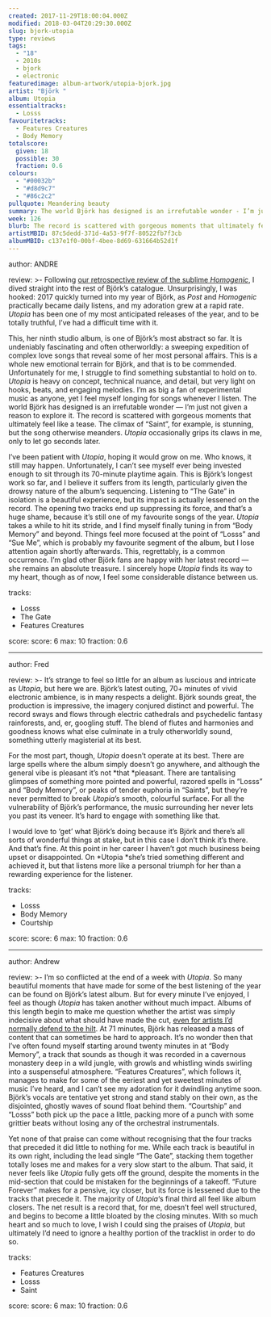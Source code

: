 ```yaml
---
created: 2017-11-29T18:00:04.000Z
modified: 2018-03-04T20:29:30.000Z
slug: bjork-utopia
type: reviews
tags:
  - "18"
  - 2010s
  - bjork
  - electronic
featuredimage: album-artwork/utopia-bjork.jpg
artist: "Björk "
album: Utopia
essentialtracks:
  - Losss
favouritetracks:
  - Features Creatures
  - Body Memory
totalscore:
  given: 18
  possible: 30
  fraction: 0.6
colours:
  - "#00032b"
  - "#d8d9c7"
  - "#86c2c2"
pullquote: Meandering beauty
summary: The world Björk has designed is an irrefutable wonder - I’m just not given a reason to explore it. The record is scattered with gorgeous moments that ultimately feel like a tease. Utopia occasionally grips its claws in, only to let go seconds later.
week: 126
blurb: The record is scattered with gorgeous moments that ultimately feel like a tease. Utopia occasionally grips its claws in, only to let go seconds later.
artistMBID: 87c5dedd-371d-4a53-9f7f-80522fb7f3cb
albumMBID: c137e1f0-00bf-4bee-8d69-631664b52d1f
---
```

author: ANDRE

review: >-
  Following [our retrospective review of the sublime *Homogenic*](/reviews/bjork-homogenic/), I dived straight into the rest of Björk’s catalogue. Unsurprisingly, I was hooked: 2017 quickly turned into my year of Björk, as *Post* and *Homogenic* practically became daily listens, and my adoration grew at a rapid rate. *Utopia* has been one of my most anticipated releases of the year, and to be totally truthful, I’ve had a difficult time with it.

  This, her ninth studio album, is one of Björk’s most abstract so far. It is undeniably fascinating and often otherworldly: a sweeping expedition of complex love songs that reveal some of her most personal affairs. This is a whole new emotional terrain for Björk, and that is to be commended. Unfortunately for me, I struggle to find something substantial to hold on to. *Utopia* is heavy on concept, technical nuance, and detail, but very light on hooks, beats, and engaging melodies. I’m as big a fan of experimental music as anyone, yet I feel myself longing for songs whenever I listen. The world Björk has designed is an irrefutable wonder — I’m just not given a reason to explore it. The record is scattered with gorgeous moments that ultimately feel like a tease. The climax of “Saint”, for example, is stunning, but the song otherwise meanders. *Utopia* occasionally grips its claws in me, only to let go seconds later.

  I’ve been patient with *Utopia*, hoping it would grow on me. Who knows, it still may happen. Unfortunately, I can’t see myself ever being invested enough to sit through its 70-minute playtime again. This is Björk’s longest work so far, and I believe it suffers from its length, particularly given the drowsy nature of the album’s sequencing. Listening to “The Gate” in isolation is a beautiful experience, but its impact is actually lessened on the record. The opening two tracks end up suppressing its force, and that’s a huge shame, because it’s still one of my favourite songs of the year. *Utopia* takes a while to hit its stride, and I find myself finally tuning in from “Body Memory” and beyond. Things feel more focused at the point of “Losss” and “Sue Me”, which is probably my favourite segment of the album, but I lose attention again shortly afterwards. This, regrettably, is a common occurrence. I’m glad other Björk fans are happy with her latest record — she remains an absolute treasure. I sincerely hope *Utopia* finds its way to my heart, though as of now, I feel some considerable distance between us.

tracks:
  - Losss
  - ­­The Gate
  - ­­Features Creatures

score:
  score: 6
  max: 10
  fraction: 0.6

---
author: Fred

review: >-
  It’s strange to feel so little for an album as luscious and intricate as *Utopia*, but here we are. Björk’s latest outing, 70+ minutes of vivid electronic ambience, is in many respects a delight. Björk sounds great, the production is impressive, the imagery conjured distinct and powerful. The record sways and flows through electric cathedrals and psychedelic fantasy rainforests, and, er, googling stuff. The blend of flutes and harmonies and goodness knows what else culminate in a truly otherworldly sound, something utterly magisterial at its best.

  For the most part, though, *Utopia* doesn’t operate at its best. There are large spells where the album simply doesn’t go anywhere, and although the general vibe is pleasant it’s not *that *pleasant. There are tantalising glimpses of something more pointed and powerful, razored spells in “Losss” and “Body Memory”, or peaks of tender euphoria in “Saints”, but they’re never permitted to break *Utopia*’s smooth, colourful surface. For all the vulnerability of Björk’s performance, the music surrounding her never lets you past its veneer. It’s hard to engage with something like that.

  I would love to ‘get’ what Björk’s doing because it’s Björk and there’s all sorts of wonderful things at stake, but in this case I don’t think it’s there. And that’s fine. At this point in her career I haven’t got much business being upset or disappointed. On *Utopia *she’s tried something different and achieved it, but that listens more like a personal triumph for her than a rewarding experience for the listener.

tracks:
  - Losss
  - ­­Body Memory
  - ­Courtship

score:
  score: 6
  max: 10
  fraction: 0.6

---
author: Andrew

review: >-
  I’m so conflicted at the end of a week with *Utopia*. So many beautiful moments that have made for some of the best listening of the year can be found on Björk’s latest album. But for every minute I’ve enjoyed, I feel as though *Utopia* has taken another without much impact. Albums of this length begin to make me question whether the artist was simply indecisive about what should have made the cut, [even for artists I’d normally defend to the hilt](<reviews/james-blake-the-colour-in-anything/>). At 71 minutes, Björk has released a mass of content that can sometimes be hard to approach. It’s no wonder then that I’ve often found myself starting around twenty minutes in at “Body Memory”, a track that sounds as though it was recorded in a cavernous monastery deep in a wild jungle, with growls and whistling winds swirling into a suspenseful atmosphere. “Features Creatures”, which follows it, manages to make for some of the eeriest and yet sweetest minutes of music I’ve heard, and I can’t see my adoration for it dwindling anytime soon. Björk’s vocals are tentative yet strong and stand stably on their own, as the disjointed, ghostly waves of sound float behind them. “Courtship” and “Losss” both pick up the pace a little, packing more of a punch with some grittier beats without losing any of the orchestral instrumentals.

  Yet none of that praise can come without recognising that the four tracks that preceded it did little to nothing for me. While each track is beautiful in its own right, including the lead single “The Gate”, stacking them together totally loses me and makes for a very slow start to the album. That said, it never feels like *Utopia* fully gets off the ground, despite the moments in the mid-section that could be mistaken for the beginnings of a takeoff. “Future Forever” makes for a pensive, icy closer, but its force is lessened due to the tracks that precede it. The majority of *Utopia*‘s final third all feel like album closers. The net result is a record that, for me, doesn’t feel well structured, and begins to become a little bloated by the closing minutes. With so much heart and so much to love, I wish I could sing the praises of *Utopia*, but ultimately I’d need to ignore a healthy portion of the tracklist in order to do so.

tracks:
  - Features Creatures
  - ­­Losss
  - ­­Saint

score:
  score: 6
  max: 10
  fraction: 0.6
